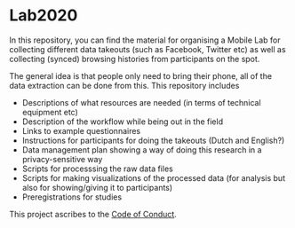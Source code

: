 # Lab2020
In this repository, you can find the material for organising a Mobile Lab for collecting different data takeouts (such as Facebook, Twitter etc) as well as collecting (synced) browsing histories from participants on the spot. 

The general idea is that people only need to bring their phone, all of the data extraction can be done from this. This repository includes
- Descriptions of what resources are needed (in terms of technical equipment etc)
- Description of the workflow while being out in the field
- Links to example questionnaires
- Instructions for participants for doing the takeouts (Dutch and English?)
- Data management plan showing a way of doing this research in a privacy-sensitive way
- Scripts for processsing the raw data files
- Scripts for making visualizations of the processed data (for analysis but also for showing/giving it to participants)
- Preregistrations for studies

This project ascribes to the [Code of Conduct](../master/CODE_OF_CONDUCT.md).
